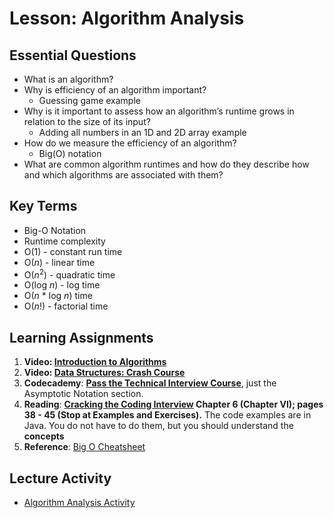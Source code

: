 # Lesson: Algorithm Analysis

## Essential Questions
* What is an algorithm?
* Why is efficiency of an algorithm important?
    * Guessing game example 
* Why is it important to assess how an algorithm’s runtime grows in relation to the size of its input?
    * Adding all numbers in an 1D and 2D array example 
* How do we measure the efficiency of an algorithm?
    * Big(O) notation 
* What are common algorithm runtimes and how do they describe how and which algorithms are associated with them?

## Key Terms
* Big-O Notation
* Runtime complexity
* O(1) - constant run time
* O(_n_) - linear time
* O(_n_<sup>2</sup>) - quadratic time
* O(log _n_) - log time
* O(_n_ * log _n_) time
* O(_n_!) - factorial time

## Learning Assignments
1. **Video: [Introduction to Algorithms](https://www.youtube.com/watch?v=rL8X2mlNHPM)**
2. **Video: [Data Structures: Crash Course](https://www.youtube.com/watch?v=DuDz6B4cqVc)**
3. **Codecademy**: **[Pass the Technical Interview Course](https://www.codecademy.com/learn/paths/pass-the-technical-interview-with-javascript)**, just the Asymptotic Notation section.
4. **Reading**: **[Cracking the Coding Interview](http://englishonlineclub.com/pdf/Cracking%20the%20Coding%20Interview%20-%20189%20Programming%20Questions%20and%20Solutions%20(6th%20Edition)%20[EnglishOnlineClub.com].pdf) Chapter 6 (Chapter VI); pages 38 - 45 (Stop at Examples and Exercises).** The code examples are in Java. You do not have to do them, but you should understand the **concepts**
5. **Reference**: [Big O Cheatsheet](https://www.bigocheatsheet.com/)

## Lecture Activity
* [Algorithm Analysis Activity](https://github.com/The-Marcy-Lab-School/algorithm-exploration-activity-js)
